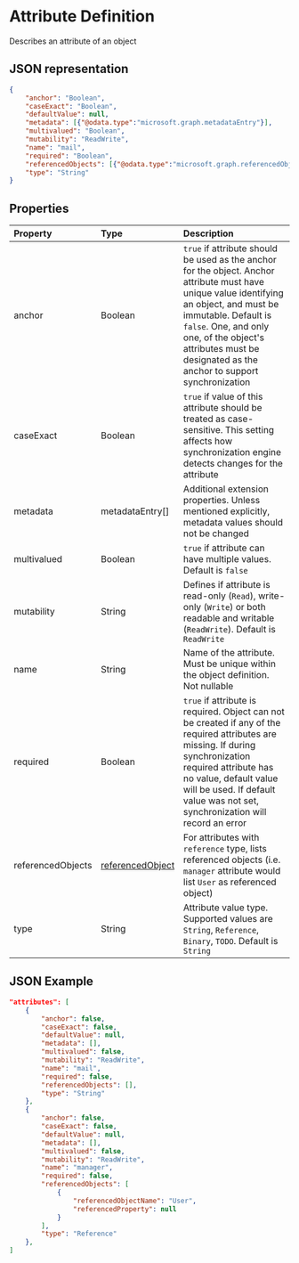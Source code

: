 # Attribute Definition

Describes an attribute of an object

## JSON representation

```json
{
    "anchor": "Boolean",
    "caseExact": "Boolean",
    "defaultValue": null,
    "metadata": [{"@odata.type":"microsoft.graph.metadataEntry"}],
    "multivalued": "Boolean",
    "mutability": "ReadWrite",
    "name": "mail",
    "required": "Boolean",
    "referencedObjects": [{"@odata.type":"microsoft.graph.referencedObject"}],
    "type": "String"
}
```

## Properties

| Property      | Type      | Description    |
|:--------------|:----------|:---------------|
|anchor         |Boolean    | `true` if attribute should be used as the anchor for the object. Anchor attribute must have unique value identifying an object, and must be immutable. Default is `false`. One, and only one, of the object's attributes must be designated as the anchor to support synchronization |
|caseExact      |Boolean    |`true` if value of this attribute should be treated as case-sensitive. This setting affects how synchronization engine detects changes for the attribute
|metadata       |metadataEntry[]    |Additional extension properties. Unless mentioned explicitly, metadata values should not be changed|
|multivalued    |Boolean    |`true` if attribute can have multiple values. Default is `false`|
|mutability     |String     |Defines if attribute is read-only (`Read`), write-only (`Write`) or both readable and writable (`ReadWrite`). Default is `ReadWrite`|
|name           |String     |Name of the attribute. Must be unique within the object definition. Not nullable|
|required       |Boolean    |`true` if attribute is required. Object can not be created if any of the required attributes are missing. If during synchronization required attribute has no value, default value will be used. If default value was not set, synchronization will record an error|
|referencedObjects|[referencedObject](synchronization-referencedObject.md) |For attributes with `reference` type, lists referenced objects (i.e. `manager` attribute would list `User` as referenced object)|
|type           |String     |Attribute value type. Supported values are `String`, `Reference`, `Binary`, `TODO`. Default is `String`|

## JSON Example

```json
"attributes": [
    {
        "anchor": false,
        "caseExact": false,
        "defaultValue": null,
        "metadata": [],
        "multivalued": false,
        "mutability": "ReadWrite",
        "name": "mail",
        "required": false,
        "referencedObjects": [],
        "type": "String"
    },
    {
        "anchor": false,
        "caseExact": false,
        "defaultValue": null,
        "metadata": [],
        "multivalued": false,
        "mutability": "ReadWrite",
        "name": "manager",
        "required": false,
        "referencedObjects": [
            {
                "referencedObjectName": "User",
                "referencedProperty": null
            }
        ],
        "type": "Reference"
    },
]
```